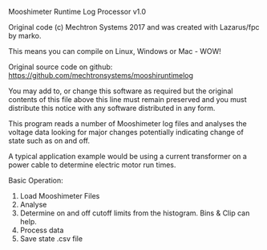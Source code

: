Mooshimeter Runtime Log Processor v1.0

Original code (c) Mechtron Systems 2017 and was created with Lazarus/fpc by marko.

This means you can compile on Linux, Windows or Mac - WOW!

Original source code on github: https://github.com/mechtronsystems/mooshiruntimelog

You may add to, or change this software as required but the original contents 
of this file above this line must remain preserved and you must distribute this 
notice with any software distributed in any form.   

This program reads a number of Mooshimeter log files and analyses the voltage 
data looking for major changes potentially indicating change of state such as on and off.

A typical application example would be using a current transformer on a 
power cable to determine electric motor run times.

Basic Operation:
1. Load Mooshimeter Files
2. Analyse
3. Determine on and off cutoff limits from the histogram.  Bins & Clip can help.
4. Process data
5. Save state .csv file 



